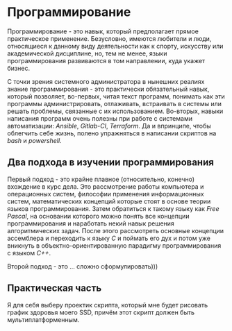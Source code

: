 # Программирование

Программирование - это навык, который предполагает прямое практическое применение. Безусловно, имеются любители и люди, относящиеся к данному виду деятельности как к спорту, искусству или  академической дисциплине, но, тем не менее, языки программирования развиваются в том направлении, куда укажет бизнес. 

С точки зрения системного администратора в нынешних реалиях знание программирования - это практически обязательный навык, который позволяет, во-первых, читая текст программ, понимать как эти программы администрировать, отлаживать, встраивать в системы или решать проблемы, связанные с их использованием. Во-вторых, навыки написания программ очень полезны при работе с системами автоматизации: *Ansible*, *Gitlab-CI*, *Terraform*. Да и впринципе, чтобы облегчить себе жизнь, полено упражняться в написании скриптов на *bash* и *powershell*. 

## Два подхода в изучении программирования

Первый подход - это крайне плавное (относительно, конечно) вхождение в курс дела. Это рассмотрение работы компьютера и операционных систем, философии применения информационных систем, математических концепций которые стоят в основе теории языков программирования. Затем обратиться к такому языку как *Free Pascal*, на основании которого можно понять все концепции программирования и наработать некий навык решения алгоритмических задач. После этого рассмотреть основные концепции ассемблера и переходить к языку *C* и поймать его дух и потом уже вникнуть в объектно-ориентированную парадигму программирования с языком *C++*.

Второй подход - это ... сложно сформулировать)))

## Практическая часть

Я для себя выберу проектик скрипта, который мне будет рисовать график здоровья моего SSD, причём этот скрипт должен быть мультиплатформенным.